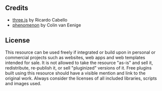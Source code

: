 ## Credits

- [three.js](https://threejs.org/) by Ricardo Cabello
- [phenomenon](https://github.com/vaneenige/THREE.Phenomenon) by Colin van Eenige

## License

This resource can be used freely if integrated or build upon in personal or commercial projects such as websites, web apps and web templates intended for sale. It is not allowed to take the resource "as-is" and sell it, redistribute, re-publish it, or sell "pluginized" versions of it. Free plugins built using this resource should have a visible mention and link to the original work. Always consider the licenses of all included libraries, scripts and images used.
